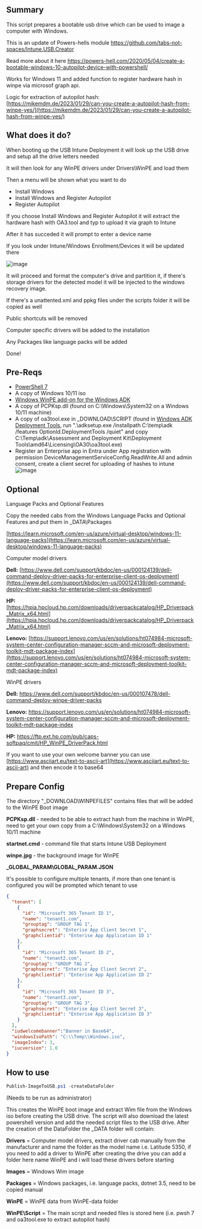 ## Summary
This script prepares a bootable usb drive which can be used to image a computer with Windows.

This is an update of Powers-hells module https://github.com/tabs-not-spaces/Intune.USB.Creator

Read more about it here
https://powers-hell.com/2020/05/04/create-a-bootable-windows-10-autopilot-device-with-powershell/

Works for Windows 11 and added function to register hardware hash in winpe via microsof graph api.

Logic for extraction of autopilot hash: [https://mikemdm.de/2023/01/29/can-you-create-a-autopilot-hash-from-winpe-yes/](https://mikemdm.de/2023/01/29/can-you-create-a-autopilot-hash-from-winpe-yes/)

## What does it do?
When booting up the USB Intune Deployment it will look up the USB drive and setup all the drive letters needed

It will then look for any WinPE drivers under Drivers\WinPE and load them

Then a menu will be shown what you want to do

- Install Windows
- Install Windows and Register Autopilot
- Register Autopilot

If you choose Install Windows and Register Autopilot it will extract the hardware hash with OA3.tool and typ to upload it via graph to Intune

After it has succeded it will prompt to enter a device name

If you look under Intune/Windows Enrollment/Devices it will be updated there

![image](https://github.com/user-attachments/assets/9710580e-2429-4ff4-a7f2-e49f49730f83)

It will proceed and format the computer's drive and partition it, if there's storage drivers for the detected model it will be injected to the windows recovery image.

If there's a unattented.xml and ppkg files under the scripts folder it will be copied as well

Public shortcuts will be removed

Computer specific drivers will be added to the installation

Any Packages like language packs will be added

Done!

## Pre-Reqs

- [PowerShell 7](https://docs.microsoft.com/en-us/powershell/scripting/install/installing-powershell-core-on-windows?view=powershell-7)
- A copy of Windows 10/11 iso
- [Windows WinPE add-on for the Windows ADK](https://learn.microsoft.com/en-us/windows-hardware/get-started/adk-install)
- A copy of PCPKsp.dll (found on C:\Windows\System32 on a Windows 10/11 machine)
- A copy of oa3tool.exe in _DOWNLOAD\SCRIPT (found in [Windows ADK Deployment Tools](https://learn.microsoft.com/en-us/windows-hardware/get-started/adk-install), run ".\adksetup.exe /installpath C:\temp\adk /features OptionId.DeploymentTools /quiet" and copy C:\Temp\adk\Assessment and Deployment Kit\Deployment Tools\amd64\Licensing\OA30\oa3tool.exe)
- Register an Enterprise app in Entra under App registration with permission DeviceManagementServiceConfig.ReadWrite.All and admin consent, create a client secret for uploading of hashes to intune
![image](https://github.com/user-attachments/assets/1b8c2dce-06ee-4dad-801f-c625c2f7c2e2)

## Optional

Language Packs and Optional Features


Copy the needed cabs from the Windows Language Packs and Optional Features and put them in _DATA\Packages

[https://learn.microsoft.com/en-us/azure/virtual-desktop/windows-11-language-packs](https://learn.microsoft.com/en-us/azure/virtual-desktop/windows-11-language-packs)

Computer model drivers 

**Dell:** [https://www.dell.com/support/kbdoc/en-us/000124139/dell-command-deploy-driver-packs-for-enterprise-client-os-deployment](https://www.dell.com/support/kbdoc/en-us/000124139/dell-command-deploy-driver-packs-for-enterprise-client-os-deployment)

**HP:** [https://hpia.hpcloud.hp.com/downloads/driverpackcatalog/HP_Driverpack_Matrix_x64.html](https://hpia.hpcloud.hp.com/downloads/driverpackcatalog/HP_Driverpack_Matrix_x64.html)

**Lenovo:** [https://support.lenovo.com/us/en/solutions/ht074984-microsoft-system-center-configuration-manager-sccm-and-microsoft-deployment-toolkit-mdt-package-index](https://support.lenovo.com/us/en/solutions/ht074984-microsoft-system-center-configuration-manager-sccm-and-microsoft-deployment-toolkit-mdt-package-index)

WinPE drivers

**Dell:** https://www.dell.com/support/kbdoc/en-us/000107478/dell-command-deploy-winpe-driver-packs

**Lenovo:** https://support.lenovo.com/us/en/solutions/ht074984-microsoft-system-center-configuration-manager-sccm-and-microsoft-deployment-toolkit-mdt-package-index

**HP:** https://ftp.ext.hp.com/pub/caps-softpaq/cmit/HP_WinPE_DriverPack.html

If you want to use your own welcome banner you can use [https://www.asciiart.eu/text-to-ascii-art](https://www.asciiart.eu/text-to-ascii-art) and then encode it to base64

## Prepare Config
The directory "_DOWNLOAD\WINPEFILES" contains files that will be added to the WinPE Boot image

**PCPKsp.dll** - needed to be able to extract hash from the machine in WinPE, need to get your own copy from a C:\Windows\System32 on a Windows 10/11 machine

**startnet.cmd** - command file that starts Intune USB Deployment

**winpe.jpg** - the background image for WinPE

**_GLOBAL_PARAM\GLOBAL_PARAM.JSON**

It's possible to configure multiple tenants, if more than one tenant is configured you will be prompted which tenant to use

``` JSON
{
  "tenant": [
    {
      "id": "Microsoft 365 Tenant ID 1",
      "name": "tenant1.com",
      "grouptag": "GROUP TAG 1",
      "graphsecret": "Enterise App Client Secret 1",
      "graphclientid": "Enterise App Application ID 1"
    },
    {
      "id": "Microsoft 365 Tenant ID 2",
      "name": "tenant2.com",
      "grouptag": "GROUP TAG 2",
      "graphsecret": "Enterise App Client Secret 2",
      "graphclientid": "Enterise App Application ID 2"
    },
    {
      "id": "Microsoft 365 Tenant ID 3",
      "name": "tenant3.com",
      "grouptag": "GROUP TAG 3",
      "graphsecret": "Enterise App Client Secret 3",
      "graphclientid": "Enterise App Application ID 3"
    }
  ],
  "iudwelcomebanner":"Banner in Base64",
  "windowsIsoPath": "C:\\Temp\\Windows.iso",
  "imageIndex": 3,
  "iucversion": 1.0
}
```
## How to use
``` PowerShell
Publish-ImageToUSB.ps1 -createDataFolder
```
(Needs to be run as administrator)

This creates the WinPE boot image and extract Wim file from the Windows iso before creating the USB drive.
The script will also download the latest powershell version and add the needed script files to the USB drive.
After the creation of the DataFolder the _DATA folder will contain:

**Drivers** = Computer model drivers, extract driver cab manually from the manufacturer and name the folder as the model name i.e. Latitude 5350, if you need to add a driver to WinPE after creating the drive you can add a folder here name WinPE and i will load these drivers before starting

**Images** = Windows Wim image

**Packages** = Windows packages, i.e. language packs, dotnet 3.5, need to be copied manual

**WinPE** = WinPE data from WinPE-data folder

**WinPE\Script** = The main script and needed files is stored here (i.e. pwsh 7 and oa3tool.exe to extract autopilot hash)
